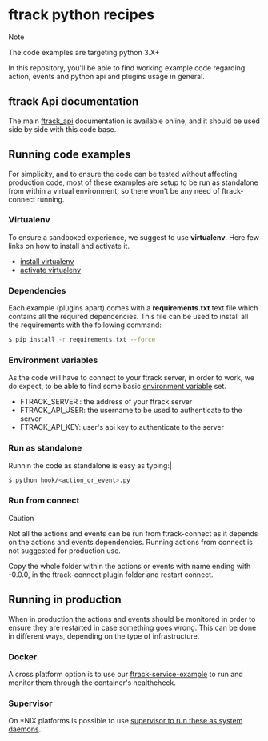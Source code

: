 # ftrack python recipes

Note

The code examples are targeting python 3.X+

In this repository, you'll be able to find working example code
regarding action, events and python api and plugins usage in general.

## ftrack Api documentation

The main
[ftrack_api](http://ftrack-python-api.rtd.ftrack.com/en/stable/)
documentation is available online, and it should be used side by side
with this code base.

## Running code examples

For simplicity, and to ensure the code can be tested without affecting
production code, most of these examples are setup to be run as
standalone from within a virtual environment, so there won't be any need
of ftrack-connect running.

### Virtualenv

To ensure a sandboxed experience, we suggest to use **virtualenv**. Here
few links on how to install and activate it.

-   [install
    virtualenv](https://virtualenv.pypa.io/en/latest/installation.html)
-   [activate
    virtualenv](https://virtualenv.pypa.io/en/latest/user_guide.html)

### Dependencies

Each example (plugins apart) comes with a **requirements.txt** text file
which contains all the required dependencies. This file can be used to
install all the requirements with the following command:

``` bash
$ pip install -r requirements.txt --force
```

### Environment variables

As the code will have to connect to your ftrack server, in order to
work, we do expect, to be able to find some basic [environment
variable](http://ftrack-python-api.rtd.ftrack.com/en/stable/environment_variables.html?highlight=environment)
set.

-   FTRACK_SERVER : the address of your ftrack server
-   FTRACK_API_USER: the username to be used to authenticate to the
    server
-   FTRACK_API_KEY: user's api key to authenticate to the server

### Run as standalone

Runnin the code as standalone is easy as typing:\|

``` bash
$ python hook/<action_or_event>.py
```

### Run from connect

> [!CAUTION]
> Not all the actions and events can be run from ftrack-connect as it depends on the actions and events dependencies.
> Running actions from connect is not suggested for production use.


Copy the whole folder within the actions or events with name ending with -0.0.0, in the ftrack-connect plugin folder and restart connect.


## Running in production

When in production the actions and events should be monitored in order to ensure they are restarted in case something goes wrong. This can be done in different ways, depending on the type of infrastructure.

### Docker 

A cross platform option is to use our [ftrack-service-example](https://github.com/ftrackhq/ftrack-service-example) to run and monitor them through the container's healthcheck.

### Supervisor

On *NIX platforms is possible to use [supervisor to run these as system daemons](https://arcwiki.rs.gsu.edu/en/ThingsBoard/system-service).